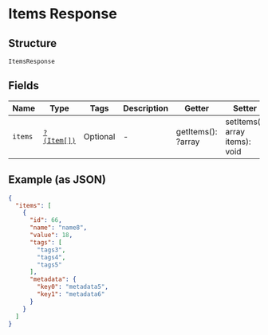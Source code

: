 
# Items Response

## Structure

`ItemsResponse`

## Fields

| Name | Type | Tags | Description | Getter | Setter |
|  --- | --- | --- | --- | --- | --- |
| `items` | [`?(Item[])`](../../doc/models/item.md) | Optional | - | getItems(): ?array | setItems(?array items): void |

## Example (as JSON)

```json
{
  "items": [
    {
      "id": 66,
      "name": "name8",
      "value": 18,
      "tags": [
        "tags3",
        "tags4",
        "tags5"
      ],
      "metadata": {
        "key0": "metadata5",
        "key1": "metadata6"
      }
    }
  ]
}
```

